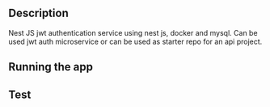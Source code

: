 ## Description
Nest JS jwt authentication service using nest js, docker and mysql. Can be used jwt auth microservice or can be used as starter repo for an api project.  

## Running the app

## Test
<!--  -->